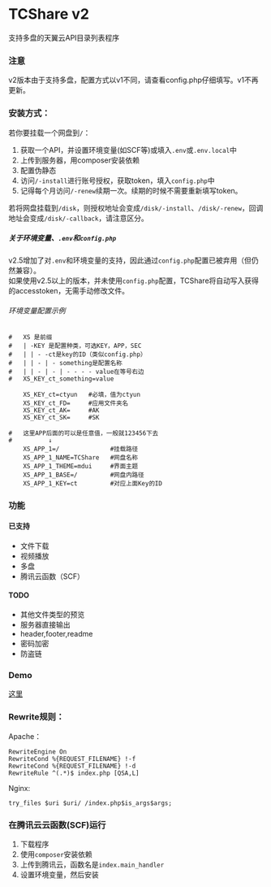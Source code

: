 # TCShare v2
支持多盘的天翼云API目录列表程序

### 注意
v2版本由于支持多盘，配置方式以v1不同，请查看config.php仔细填写。v1不再更新。

### 安装方式：

若你要挂载一个网盘到`/`：

1. 获取一个API，并设置环境变量(如SCF等)或填入`.env`或`.env.local`中
2. 上传到服务器，用composer安装依赖
3. 配置伪静态
4. 访问`/-install`进行账号授权，获取token，填入`config.php`中
5. 记得每个月访问`/-renew`续期一次。续期的时候不需要重新填写token。

若将网盘挂载到`/disk`，则授权地址会变成`/disk/-install`、`/disk/-renew`，回调地址会变成`/disk/-callback`，请注意区分。

##### 关于环境变量、`.env`和`config.php`  
v2.5增加了对`.env`和环境变量的支持，因此通过`config.php`配置已被弃用（但仍然兼容）。  
如果使用v2.5以上的版本，并未使用`config.php`配置，TCShare将自动写入获得的accesstoken，无需手动修改文件。

###### 环境变量配置示例
```shell
#   XS 是前缀
#   | -KEY 是配置种类，可选KEY，APP，SEC
#   | | - -ct是key的ID（类似config.php）
#   | | - | - something是配置名称
#   | | - | - | - - - - value在等号右边
#   XS_KEY_ct_something=value

    XS_KEY_ct=ctyun   #必填，值为ctyun
    XS_KEY_ct_FD=     #应用文件夹名
    XS_KEY_ct_AK=     #AK
    XS_KEY_ct_SK=     #SK

#   这里APP后面的可以是任意值，一般就123456下去
#          ↓
    XS_APP_1=/              #挂载路径
    XS_APP_1_NAME=TCShare   #网盘名称
    XS_APP_1_THEME=mdui     #界面主题
    XS_APP_1_BASE=/         #网盘内路径
    XS_APP_1_KEY=ct         #对应上面Key的ID

```

### 功能

#### 已支持
 - 文件下载
 - 视频播放
 - 多盘
 - 腾讯云函数（SCF）

#### TODO
 - 其他文件类型的预览
 - 服务器直接输出
 - header,footer,readme
 - 密码加密
 - 防盗链

### Demo

[这里](http://env-3379049.cloud.cloudraft.cn/)

### Rewrite规则：

Apache：
```
RewriteEngine On
RewriteCond %{REQUEST_FILENAME} !-f
RewriteCond %{REQUEST_FILENAME} !-d
RewriteRule ^(.*)$ index.php [QSA,L]
```
Nginx:
```
try_files $uri $uri/ /index.php$is_args$args;
```
### 在腾讯云云函数(SCF)运行

1. 下载程序
2. 使用`composer`安装依赖
3. 上传到腾讯云，函数名是`index.main_handler`
4. 设置环境变量，然后安装
